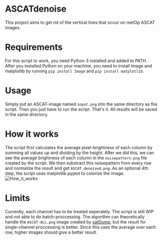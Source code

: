 # ASCATdenoise
This project aims to get rid of the vertical lines that occur on metOp ASCAT images.

# Requirements
For this script to work, you need Python 3 installed and added to PATH. 
After you installed Python on your machine, you need to install Image and matplotlib by running
`pip install Image` and `pip install matplotlib`.

# Usage
Simply put an ASCAT-image named `input.png` into the same directory as the script.
Then you just have to run the script. That's it. All results will be saved in the same directory.

# How it works
The script first calculates the average pixel-brightness of each column by summing all values up and dividing by the height.
After we did this, we can see the average brightness of each column in the `noisepattern.png` file created by the script. 
We then substract this noisepattern from every row and normalize the result and get `ASCAT_denoised.png`. 
As an optional 4th step, the script uses matplotlib.pyplot to colorize the image.
![How_it_works](https://user-images.githubusercontent.com/50832240/162627473-8ec708cb-8985-4a3c-87aa-44c9d4116392.png)

# Limits
Currently, each channel has to be treated seperately. The script is still WIP and not able to do batch-proccessing.
The algorithm can theoretically handle the `ASCAT-ALL.png` image created by [satDump](https://github.com/altillimity/SatDump),
but the result for single-channel proccessing is better. Since this uses the average over each row, higher images should give a better result.

